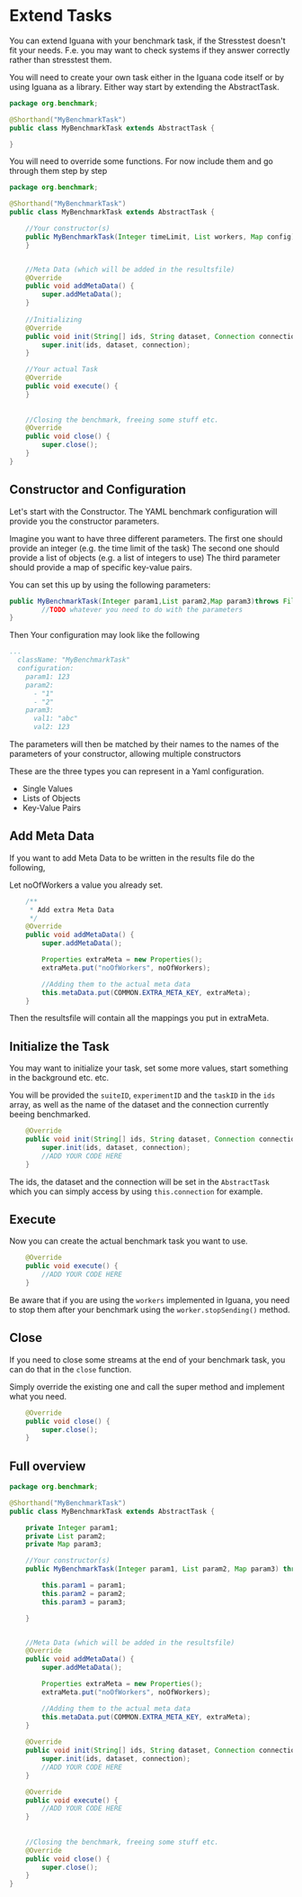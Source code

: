 # Extend Tasks

You can extend Iguana with your benchmark task, if the Stresstest doesn't fit your needs.
F.e. you may want to check systems if they answer correctly rather than stresstest them.

You will need to create your own task either in the Iguana code itself or by using Iguana as a library. 
Either way start by extending the AbstractTask.

```java
package org.benchmark;

@Shorthand("MyBenchmarkTask")
public class MyBenchmarkTask extends AbstractTask {

}

```

You will need to override some functions. For now include them and go through them step by step

```java
package org.benchmark;

@Shorthand("MyBenchmarkTask")
public class MyBenchmarkTask extends AbstractTask {

    //Your constructor(s)
    public MyBenchmarkTask(Integer timeLimit, List workers, Map config) throws FileNotFoundException {
    }


	//Meta Data (which will be added in the resultsfile)
	@Override
	public void addMetaData() {
		super.addMetaData();
	}
	
	//Initializing 
	@Override
	public void init(String[] ids, String dataset, Connection connection)  {
		super.init(ids, dataset, connection);
	}

	//Your actual Task 
	@Override
	public void execute() {
	}
		
		
	//Closing the benchmark, freeing some stuff etc.
	@Override
	public void close() {
		super.close();
	}
}

```


## Constructor and Configuration

Let's start with the Constructor. 
The YAML benchmark configuration will provide you the constructor parameters.

Imagine you want to have three different parameters. 
The first one should provide an integer (e.g. the time limit of the task) 
The second one should provide a list of objects (e.g. a list of integers to use)
The third parameter should provide a map of specific key-value pairs. 

You can set this up by using the following parameters:

```java
public MyBenchmarkTask(Integer param1,List param2,Map param3)throws FileNotFoundException{
        //TODO whatever you need to do with the parameters
}
```

Then Your configuration may look like the following

```yaml
...
  className: "MyBenchmarkTask"
  configuration:
    param1: 123
    param2: 
      - "1"
      - "2"
    param3: 
      val1: "abc"
      val2: 123

```

The parameters will then be matched by their names to the names of the parameters of your constructor, allowing multiple constructors

These are the three types you can represent in a Yaml configuration.
* Single Values
* Lists of Objects
* Key-Value Pairs


## Add Meta Data

If you want to add Meta Data to be written in the results file do the following,

Let noOfWorkers a value you already set. 

```java
	/**
	 * Add extra Meta Data
	 */
	@Override
	public void addMetaData() {
		super.addMetaData();

		Properties extraMeta = new Properties();
		extraMeta.put("noOfWorkers", noOfWorkers);

		//Adding them to the actual meta data
		this.metaData.put(COMMON.EXTRA_META_KEY, extraMeta);
	}

```

Then the resultsfile will contain all the mappings you put in extraMeta. 

## Initialize the Task

You may want to initialize your task, set some more values, start something in the background etc. etc. 

You will be provided the `suiteID`, `experimentID` and the `taskID` in the `ids` array, as well as the name of the dataset
and the connection currently beeing benchmarked. 


```java
	@Override
	public void init(String[] ids, String dataset, Connection connection)  {
		super.init(ids, dataset, connection);
		//ADD YOUR CODE HERE
	}
```

The ids, the dataset and the connection will be set in the `AbstractTask` which you can simply access by using `this.connection` for example.

## Execute

Now you can create the actual benchmark task you want to use. 


```java
	@Override
	public void execute() {
		//ADD YOUR CODE HERE
	}
```

Be aware that if you are using the `workers` implemented in Iguana, you need to stop them after your benchmark using the `worker.stopSending()` method.

## Close

If you need to close some streams at the end of your benchmark task, you can do that in the `close` function.

Simply override the existing one and call the super method and implement what you need.

```java	
	@Override
	public void close() {
		super.close();
	}
```

## Full overview

```java
package org.benchmark;

@Shorthand("MyBenchmarkTask")
public class MyBenchmarkTask extends AbstractTask {

    private Integer param1;
    private List param2;
    private Map param3;

    //Your constructor(s)
    public MyBenchmarkTask(Integer param1, List param2, Map param3) throws FileNotFoundException {

        this.param1 = param1;
        this.param2 = param2;
        this.param3 = param3;

    }


    //Meta Data (which will be added in the resultsfile)
	@Override
	public void addMetaData() {
		super.addMetaData();

		Properties extraMeta = new Properties();
		extraMeta.put("noOfWorkers", noOfWorkers);

		//Adding them to the actual meta data
		this.metaData.put(COMMON.EXTRA_META_KEY, extraMeta);
	}
	
	@Override
	public void init(String[] ids, String dataset, Connection connection)  {
		super.init(ids, dataset, connection);
		//ADD YOUR CODE HERE
	}

	@Override
	public void execute() {
		//ADD YOUR CODE HERE
	}
		
		
	//Closing the benchmark, freeing some stuff etc.
	@Override
	public void close() {
		super.close();
	}
}

```
